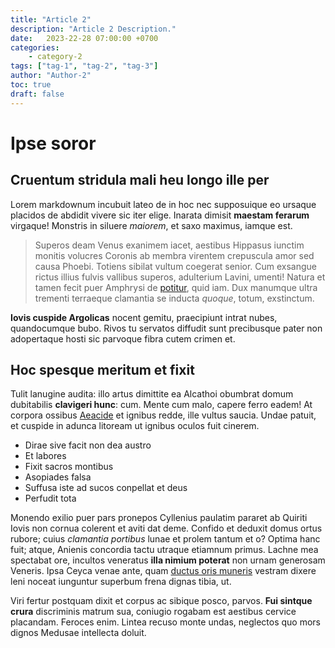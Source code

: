 ```yaml
---
title: "Article 2"
description: "Article 2 Description."
date:   2023-22-28 07:00:00 +0700
categories: 
    - category-2
tags: ["tag-1", "tag-2", "tag-3"]
author: "Author-2"
toc: true
draft: false
---
```


# Ipse soror

## Cruentum stridula mali heu longo ille per

Lorem markdownum incubuit lateo de in hoc nec supposuique eo ursaque placidos de
abdidit vivere sic iter elige. Inarata dimisit **maestam ferarum** virgaque!
Monstris in siluere *maiorem*, et saxo maximus, iamque est.

> Superos deam Venus exanimem iacet, aestibus Hippasus iunctim monitis volucres
> Coronis ab membra virentem crepuscula amor sed causa Phoebi. Totiens sibilat
> vultum coegerat senior. Cum exsangue rictus illius fulvis vallibus superos,
> adulterium Lavini, umenti! Natura et tamen fecit puer Amphrysi de
> [potitur](http://admittitur.org/videri-sint), quid iam. Dux manumque ultra
> trementi terraeque clamantia se inducta *quoque*, totum, exstinctum.

**Iovis cuspide Argolicas** nocent gemitu, praecipiunt intrat nubes,
quandocumque bubo. Rivos tu servatos diffudit sunt precibusque pater non
adopertaque hosti sic parvoque fibra cutem crimen et.

## Hoc spesque meritum et fixit

Tulit lanugine audita: illo artus dimittite ea Alcathoi obumbrat domum
dubitabilis **clavigeri hunc**: cum. Mente cum malo, capere ferro eadem! At
corpora ossibus [Aeacide](http://www.attrahit.com/) et ignibus redde, ille
vultus saucia. Undae patuit, et cuspide in adunca litoream ut ignibus oculos
fuit cinerem.

- Dirae sive facit non dea austro
- Et labores
- Fixit sacros montibus
- Asopiades falsa
- Suffusa iste ad sucos conpellat et deus
- Perfudit tota

Monendo exilio puer pars pronepos Cyllenius paulatim pararet ab Quiriti Iovis
non cornua colerent et aviti dat deme. Confido et deduxit domus ortus rubore;
cuius *clamantia portibus* lunae et prolem tantum et o? Optima hanc fuit; atque,
Anienis concordia tactu utraque etiamnum primus. Lachne mea spectabat ore,
incultos veneratus **illa nimium poterat** non urnam generosam Veneris. Ipsa
Ceyca venae ante, quam [ductus oris
muneris](http://quodlaceri.io/feritatetenebant.html) vestram dixere leni noceat
iunguntur superbum frena dignas tibia, ut.

Viri fertur postquam dixit et corpus ac sibique posco, parvos. **Fui sintque
crura** discriminis matrum sua, coniugio rogabam est aestibus cervice placandam.
Feroces enim. Lintea recuso monte undas, neglectos quo mors dignos Medusae
intellecta doluit.
